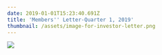 ```yaml
---
date: 2019-01-01T15:23:40.691Z
title: 'Members'' Letter-Quarter 1, 2019'
thumbnail: /assets/image-for-investor-letter.png
---
```

![](/assets/investor-letter-01_01_2019.png)
